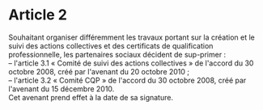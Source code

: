 # Article 2

Souhaitant organiser différemment les travaux portant sur la création et le suivi des actions collectives et des certificats de qualification professionnelle, les partenaires sociaux décident de sup-primer :   
– l'article 3.1 « Comité de suivi des actions collectives » de l'accord du 30 octobre 2008, créé par l'avenant du 20 octobre 2010 ;   
– l'article 3.2 « Comité CQP » de l'accord du 30 octobre 2008, créé par l'avenant du 15 décembre 2010.   
Cet avenant prend effet à la date de sa signature.


